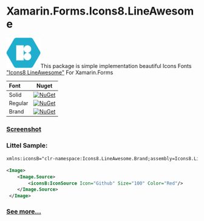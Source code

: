 # Xamarin.Forms.Icons8.LineAwesome 

<img src="/icon.png" width="90" height="80"/>This package is simple implementation beautiful Icons Fonts ["Icons8 LineAwesome"](https://icons8.com/line-awesome)  For Xamarin.Forms

| Font    | Nuget         |
|:--------|:-------------:|
| Solid   | [![NuGet](https://img.shields.io/nuget/v/Xamarin.Forms.Icons8.LineAwesome.Solid?style=plastic)](https://www.nuget.org/packages/Xamarin.Forms.Icons8.LineAwesome.Solid/)|
| Regular | [![NuGet](https://img.shields.io/nuget/v/Xamarin.Forms.Icons8.LineAwesome.Regular?style=plastic)](https://www.nuget.org/packages/Xamarin.Forms.Icons8.LineAwesome.Regular/)|
| Brand   | [![NuGet](https://img.shields.io/nuget/v/Xamarin.Forms.Icons8.LineAwesome.Brand?style=plastic)](https://www.nuget.org/packages/Xamarin.Forms.Icons8.LineAwesome.Brand/)| <img src="/icon.png" width="90" height="80"/>

### [Screenshot](https://raw.githubusercontent.com/dimonovdd/Xamarin.Forms.Icons8.LineAwesome/main/SampleImages/sample.jpg)

### Littel Sample:

```xml
xmlns:iconsB="clr-namespace:Icons8.LineAwesome.Brand;assembly=Icons8.LineAwesome.Brand"
```
```xml
<Image>
    <Image.Source>
        <iconsB:IconSource Icon="Github" Size="100" Color="Red"/>
    </Image.Source>
 </Image>
```
### [See more...](https://github.com/dimonovdd/Xamarin.Forms.Icons8.LineAwesome/blob/main/src/LineAwesome.Sample/LineAwesome.Sample/MainPage.xaml)

